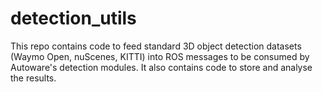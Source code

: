 # detection_utils
This repo contains code to feed standard 3D object detection datasets (Waymo Open, nuScenes, KITTI) into ROS messages to be consumed by Autoware's detection modules. It also contains code to store and analyse the results.